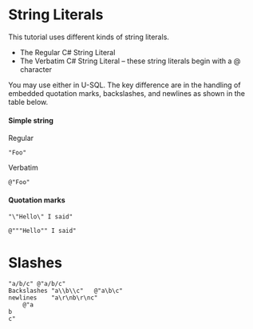 # String Literals


This tutorial uses different kinds of string literals. 
* The Regular C# String Literal
* The Verbatim C# String Literal – these string literals begin with a @ character

You may use either in U-SQL. The key difference are in the handling of embedded quotation marks, backslashes, and newlines as shown in the table below. 

#### Simple string

Regular

```
"Foo"
```
Verbatim

```
@"Foo"
```

#### Quotation marks

```
"\"Hello\" I said"
```

```
@"""Hello"" I said"
```
# Slashes

```
"a/b/c"	@"a/b/c"
Backslashes	"a\\b\\c"	@"a\b\c"
newlines	"a\r\nb\r\nc"
	@"a
b
c"


